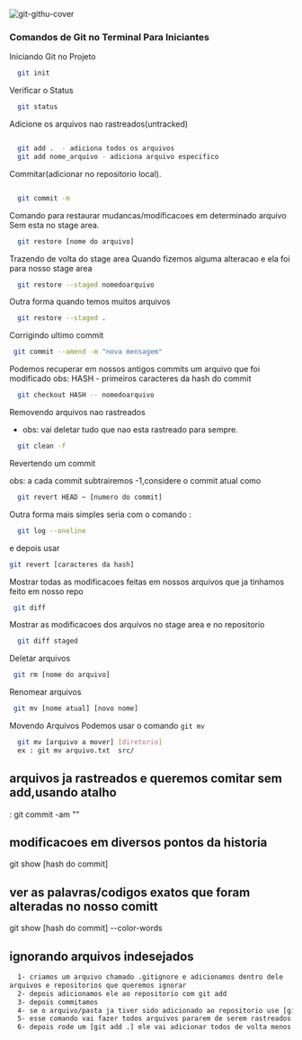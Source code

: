 ![git-githu-cover](https://user-images.githubusercontent.com/67026555/159383829-d0fde861-d0b9-48ab-840c-b25ebc72caa5.png)
### Comandos de Git no Terminal Para Iniciantes

Iniciando Git no Projeto

```bash
  git init
```

Verificar o Status

```bash
  git status
```

Adicione os arquivos nao rastreados(untracked)

```bash

  git add .  - adiciona todos os arquivos 
  git add nome_arquivo - adiciona arquivo especifico

```

Commitar(adicionar no repositorio local).

```bash

  git commit -m 

```
Comando para restaurar mudancas/modificacoes em determinado arquivo
Sem esta no stage area.

```bash
  git restore [nome do arquivo]

```

Trazendo de volta do stage area
Quando fizemos alguma alteracao e ela foi para nosso stage area 

```bash
  git restore --staged nomedoarquivo
```

Outra forma quando temos muitos arquivos
```bash
  git restore --staged .
```
Corrigindo ultimo commit 

```bash
 git commit --amend -m "nova mensagem"  
```

Podemos recuperar em nossos antigos commits um arquivo que foi modificado 
obs: HASH - primeiros caracteres da hash do commit

```bash
  git checkout HASH -- nomedoarquivo
```
Removendo arquivos nao rastreados 
- obs: vai deletar tudo que nao esta rastreado para sempre.

```bash
  git clean -f 
```

Revertendo um commit

obs: a cada commit subtrairemos -1,considere o commit atual como
```bash
  git revert HEAD ~ [numero do commit]
```

Outra forma mais simples seria com o comando :

```bash 
  git log --oneline
```
 e depois usar 

 ```bash 
 git revert [caracteres da hash]

 ```
Mostrar todas as modificacoes feitas em nossos arquivos que ja tinhamos feito em nosso repo

```bash 
 git diff
```
Mostrar as modificacoes dos arquivos no stage area e no repositorio 

```bash 
  git diff staged 
```
Deletar arquivos 

```bash
 git rm [nome do arquivo]
```
Renomear arquivos 

```bash 
 git mv [nome atual] [novo nome]
```
Movendo Arquivos
Podemos usar o comando `git mv`

```bash
  git mv [arquivo a mover] [diretorio]
  ex : git mv arquivo.txt  src/
```
## arquivos ja rastreados e queremos comitar sem add,usando atalho

: git commit -am ""

## modificacoes  em diversos pontos da historia 

git show [hash do commit]

## ver as palavras/codigos exatos que foram alteradas  no nosso comitt

git show [hash do commit] --color-words

## ignorando arquivos indesejados

```bash
  1- criamos um arquivo chamado .gitignore e adicionamos dentro dele
arquivos e repositorios que queremos ignorar 
  2- depois adicionamos ele ao repositorio com git add
  3- depois commitamos
  4- se o arquivo/pasta ja tiver sido adicionado ao repositorio use [git rm -r --cached]
  5- esse comando vai fazer todos arquivos pararem de serem rastreados
  6- depois rode um [git add .] ele vai adicionar todos de volta menos os que estao no .gitignore
```